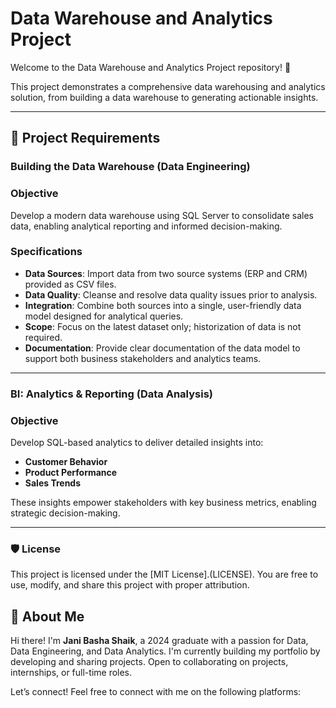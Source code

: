 # Data Warehouse and Analytics Project
Welcome to the Data Warehouse and Analytics Project repository! 🚀

This project demonstrates a comprehensive data warehousing and analytics solution, from building a data warehouse to generating actionable insights. 


---

## 🚀 Project Requirements
### Building the Data Warehouse (Data Engineering)
### Objective

Develop a modern data warehouse using SQL Server to consolidate sales data, enabling analytical reporting and informed decision-making.

### Specifications
- **Data Sources**: Import data from two source systems (ERP and CRM) provided as CSV files.
- **Data Quality**: Cleanse and resolve data quality issues prior to analysis.
- **Integration**: Combine both sources into a single, user-friendly data model designed for analytical queries.
- **Scope**: Focus on the latest dataset only; historization of data is not required.
- **Documentation**: Provide clear documentation of the data model to support both business stakeholders and analytics teams.


---

### BI: Analytics & Reporting (Data Analysis)

###  Objective
Develop SQL-based analytics to deliver detailed insights into:
- **Customer Behavior**
- **Product Performance**
- **Sales Trends**

These insights empower stakeholders with key business metrics, enabling strategic decision-making.

---

### 🛡️ License
This project is licensed under the [MIT License].(LICENSE). You are free to use, modify, and share this project with proper attribution.

## 🌟 About Me
Hi there! I'm **Jani Basha Shaik**, a 2024 graduate with a passion for Data, Data Engineering, and Data Analytics. I'm currently building my portfolio by developing and sharing projects. Open to collaborating on projects, internships, or full-time roles. 

Let’s connect! Feel free to connect with me on the following platforms:
